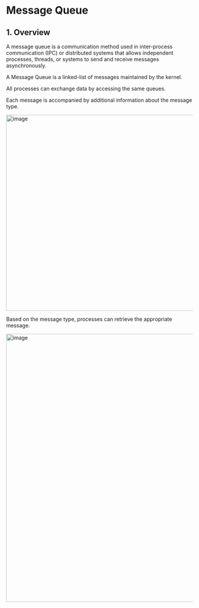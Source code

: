 # Message Queue

## 1. Overview

A message queue is a communication method used in inter-process communication (IPC) or distributed systems that allows independent processes, threads, or systems to send and receive messages asynchronously.

A Message Queue is a linked-list of messages maintained by the kernel.

All processes can exchange data by accessing the same queues.

Each message is accompanied by additional information about the message type.

<img width="1072" height="527" alt="image" src="https://github.com/user-attachments/assets/304027c2-61aa-42fa-81de-fc6239b53cd2" />

Based on the message type, processes can retrieve the appropriate message.

<img width="1072" height="721" alt="image" src="https://github.com/user-attachments/assets/d8a50111-3034-4763-b40f-29a6dc2f56be" />


